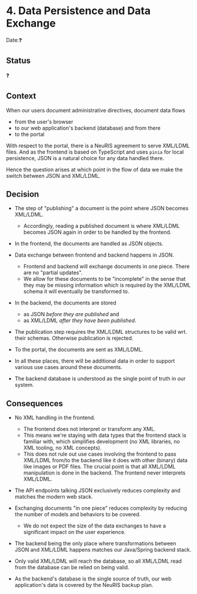 # 4. Data Persistence and Data Exchange

Date:❓

## Status

❓

## Context

When our users document administrative directives, document data flows

- from the user's browser
- to our web application's backend (database) and from there
- to the portal

With respect to the portal, there is a NeuRIS agreement to serve XML/LDML files. And as the frontend is based on TypeScript and uses `pinia` for local persistence, JSON is a natural choice for any data handled there.

Hence the question arises at which point in the flow of data we make the switch between JSON and XML/LDML.

## Decision

- The step of "publishing" a document is the point where JSON becomes XML/LDML.
  - Accordingly, reading a published document is where XML/LDML becomes JSON again in order to be handled by the frontend.

- In the frontend, the documents are handled as JSON objects.
- Data exchange between frontend and backend happens in JSON.
  - Frontend and backend will exchange documents in one piece. There are no "partial updates".
  - We allow for these documents to be "incomplete" in the sense that they may be missing information which is required by the XML/LDML schema it will eventually be transformed to.
- In the backend, the documents are stored
  - as JSON _before they are published_ and
  - as XML/LDML _after they have been published_.
- The publication step requires the XML/LDML structures to be valid wrt. their schemas. Otherwise publication is rejected. 
- To the portal, the documents are sent as XML/LDML.
- In all these places, there will be additional data in order to support various use cases around these documents.
- The backend database is understood as the single point of truth in our system.

## Consequences

- No XML handling in the frontend.

  - The frontend does not interpret or transform any XML.
  - This means we're staying with data types that the frontend stack is familiar with, which simplifies development (no XML libraries, no XML tooling, no XML concepts).
  - This does not rule out use cases involving the frontend to pass XML/LDML from/to the backend like it does with other (binary) data like images or PDF files. The crucial point is that all XML/LDML manipulation is done in the backend. The frontend never interprets XML/LDML.

- The API endpoints talking JSON exclusively reduces complexity and matches the modern web stack.

- Exchanging documents "in one piece" reduces complexity by reducing the number of models and behaviors to be covered.
  - We do not expect the size of the data exchanges to have a significant impact on the user experience.

- The backend being the only place where transformations between JSON and XML/LDML happens matches our Java/Spring backend stack.

- Only valid XML/LDML will reach the database, so all XML/LDML read from the database can be relied on being valid.

- As the backend's database is the single source of truth, our web application's data is covered by the NeuRIS backup plan.
